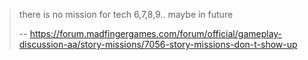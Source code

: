 > there is no mission for tech 6,7,8,9.. maybe in future
>
>-- https://forum.madfingergames.com/forum/official/gameplay-discussion-aa/story-missions/7056-story-missions-don-t-show-up
